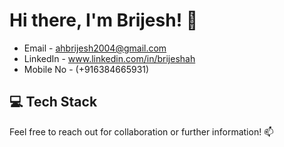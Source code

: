 # Hi there, I'm Brijesh! 👋

- Email - ahbrijesh2004@gmail.com
- LinkedIn - www.linkedin.com/in/brijeshah
- Mobile No - (+916384665931)

## 💻 Tech Stack


Feel free to reach out for collaboration or further information! 📫
